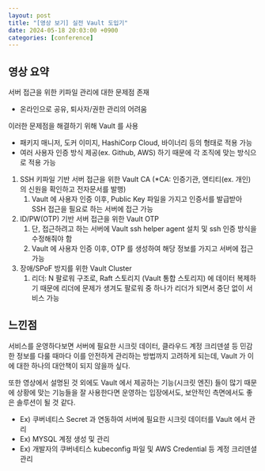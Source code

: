 ```yaml
---
layout: post
title: "[영상 보기] 실전 Vault 도입기"
date: 2024-05-18 20:03:00 +0900
categories: [conference]
---
```


## 영상 요약

서버 접근을 위한 키파일 관리에 대한 문제점 존재
- 온라인으로 공유, 퇴사자/권한 관리의 어려움

이러한 문제점을 해결하기 위해 Vault 를 사용

- 패키지 매니저, 도커 이미지, HashiCorp Cloud, 바이너리 등의 형태로 적용 가능
- 여러 사용자 인증 방식 제공(ex. Github, AWS) 하기 때문에 각 조직에 맞는 방식으로 적용 가능

1. SSH 키파일 기반 서버 접근을 위한 Vault CA (*CA: 인증기관, 엔티티(ex. 개인) 의 신원을 확인하고 전자문서를 발행)
    1. Vault 에 사용자 인증 이후, Public Key 파일을 가지고 인증서를 발급받아 SSH 접근을 필요로 하는 서버에 접근 가능
2. ID/PW(OTP) 기반 서버 접근을 위한 Vault OTP
    1. 단, 접근하려고 하는 서버에 Vault ssh helper agent 설치 및 ssh 인증 방식을 수정해줘야 함
    2. Vault 에 사용자 인증 이후, OTP 를 생성하여 해당 정보를 가지고 서버에 접근 가능
3. 장애/SPoF 방지를 위한 Vault Cluster
    1. 리더: N 팔로워 구조로, Raft 스토리지 (Vault 통합 스토리지) 에 데이터 복제하기 때문에 리더에 문제가 생겨도 팔로워 중 하나가 리더가 되면서 중단 없이 서비스 가능

## 느낀점

서비스를 운영하다보면 서버에 필요한 시크릿 데이터, 클라우드 계정 크리덴셜 등 민감한 정보를 다룰 때마다 이를 안전하게 관리하는 방법까지 고려하게 되는데, Vault 가 이에 대한 하나의 대안책이 되지 않을까 싶다.

또한 영상에서 설명된 것 외에도 Vault 에서 제공하는 기능(시크릿 엔진) 들이 많기 때문에 상황에 맞는 기능들을 잘 사용한다면 운영하는 입장에서도, 보안적인 측면에서도 좋은 솔루션이 될 것 같다.

- Ex) 쿠버네티스 Secret 과 연동하여 서버에 필요한 시크릿 데이터를 Vault 에서 관리
- Ex) MYSQL 계정 생성 및 관리
- Ex) 개발자의 쿠버네티스 kubeconfig 파일 및 AWS Credential 등 계정 크리덴셜 관리